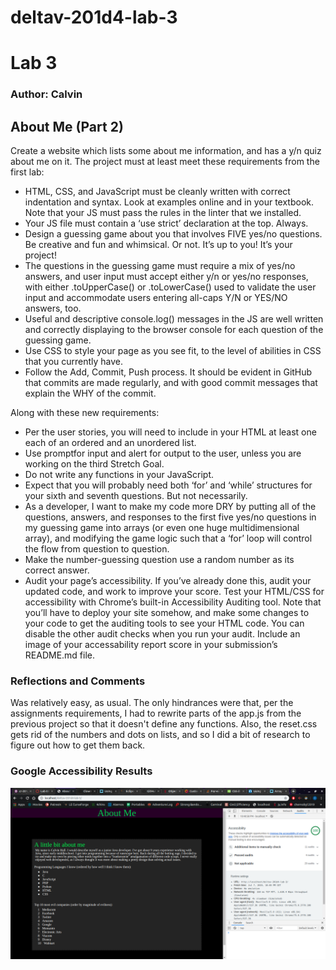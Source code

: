 # deltav-201d4-lab-3
<h1 id="lab-3">Lab 3</h1>

<h3 id="author-studentgroup-name">Author: Calvin</h3>

<h2 id="project-name">About Me (Part 2)</h2>

<p>Create a website which lists some about me information, and has a y/n quiz about me on it. The project must at least meet these requirements from the first lab:</p>
<ul>
  <li>HTML, CSS, and JavaScript must be cleanly written with correct indentation and syntax. Look at examples online and in your textbook. Note that your JS must pass the rules in the linter that we installed.</li>
  <li>Your JS file must contain a ‘use strict’ declaration at the top. Always.</li>
  <li>Design a guessing game about you that involves FIVE yes/no questions. Be creative and fun and whimsical. Or not. It’s up to you! It’s your project!</li>
  <li>The questions in the guessing game must require a mix of yes/no answers, and user input must accept either y/n or yes/no responses, with either .toUpperCase() or .toLowerCase() used to validate the user input and accommodate users entering all-caps Y/N or YES/NO answers, too.</li>
  <li>Useful and descriptive console.log() messages in the JS are well written and correctly displaying to the browser console for each question of the guessing game.</li>
  <li>Use CSS to style your page as you see fit, to the level of abilities in CSS that you currently have.</li>
  <li>Follow the Add, Commit, Push process. It should be evident in GitHub that commits are made regularly, and with good commit messages that explain the WHY of the commit.</li>
</ul>

<p>Along with these new requirements:</p>

<ul>
  <li>Per the user stories, you will need to include in your HTML at least one each of an ordered and an unordered list.</li>
  <li>Use promptfor input and alert for output to the user, unless you are working on the third Stretch Goal.</li>
  <li>Do not write any functions in your JavaScript.</li>
  <li>Expect that you will probably need both ‘for’ and ‘while’ structures for your sixth and seventh questions. But not necessarily.</li>
  <li>As a developer, I want to make my code more DRY by putting all of the questions, answers, and responses to the first five yes/no questions in my guessing game into arrays (or even one huge multidimensional array), and modifying the game logic such that a ‘for’ loop will control the flow from question to question.</li>
  <li>Make the number-guessing question use a random number as its correct answer.</li>
  <li>Audit your page’s accessibility. If you’ve already done this, audit your updated code, and work to improve your score. Test your HTML/CSS for accessibility with Chrome’s built-in Accessibility Auditing tool. Note that you’ll have to deploy your site somehow, and make some changes to your code to get the auditing tools to see your HTML code. You can disable the other audit checks when you run your audit. Include an image of your accessability report score in your submission’s README.md file.</li>
</ul>

<h3 id="reflections-and-comments">Reflections and Comments</h3>
<p>Was relatively easy, as usual. The only hindrances were that, per the assignments requirements, I had to rewrite parts of the app.js from the previous project so that it doesn't define any functions. Also, the reset.css gets rid of the numbers and dots on lists, and so I did a bit of research to figure out how to get them back.</p>

<h3 id="accessibility-picture">Google Accessibility Results</h3>

![alt text](accessibility.png "Accessibility Results")

